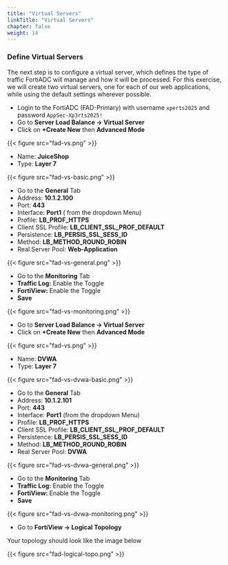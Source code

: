 ```yaml
---
title: "Virtual Servers"
linkTitle: "Virtual Servers"
chapter: false
weight: 14
---
```

### **Define Virtual Servers**

The next step is to configure a virtual server, which defines the type of traffic FortiADC will manage and how it will be processed. For this exercise, we will create two virtual servers, one for each of our web applications, while using the default settings wherever possible.
- Login to the FortiADC (FAD-Primary) with username ```xperts2025``` and password ```AppSec-Xp3rts2025!```
- Go to **Server Load Balance → Virtual Server**
- Click on **+Create New** then **Advanced Mode**

{{< figure src="fad-vs.png" >}}

- Name: **JuiceShop**
- Type: **Layer 7**

{{< figure src="fad-vs-basic.png" >}}

- Go to the **General** Tab 
- Address: **10.1.2.100**
- Port: **443**
- Interface: **Port1** ( from the dropdown Menu) 
- Profile: **LB_PROF_HTTPS**
- Client SSL Profile: **LB_CLIENT_SSL_PROF_DEFAULT**
- Persistence: **LB_PERSIS_SSL_SESS_ID**
- Method: **LB_METHOD_ROUND_ROBIN**
- Real Server Pool: **Web-Application**

{{< figure src="fad-vs-general.png" >}}

- Go to the **Monitoring** Tab
- **Traffic Log:** Enable the Toggle
- **FortiView:** Enable the Toggle
- **Save**

{{< figure src="fad-vs-monitoring.png" >}}

- Go to **Server Load Balance → Virtual Server**
- Click on **+Create New** then **Advanced Mode**

{{< figure src="fad-vs.png" >}}

- Name: **DVWA**
- Type: **Layer 7**

{{< figure src="fad-vs-dvwa-basic.png" >}}

- Go to the **General** Tab 
- Address: **10.1.2.101**
- Port: **443**
- Interface: **Port1** (from the dropdown Menu) 
- Profile: **LB_PROF_HTTPS**
- Client SSL Profile: **LB_CLIENT_SSL_PROF_DEFAULT**
- Persistence: **LB_PERSIS_SSL_SESS_ID**
- Method: **LB_METHOD_ROUND_ROBIN**
- Real Server Pool: **DVWA**

{{< figure src="fad-vs-dvwa-general.png" >}}

- Go to the **Monitoring** Tab
- **Traffic Log:** Enable the Toggle
- **FortiView:** Enable the Toggle
- **Save**

{{< figure src="fad-vs-dvwa-monitoring.png" >}}

- Go to **FortiView → Logical Topology** 

Your topology should look like the image below 

{{< figure src="fad-logical-topo.png" >}}